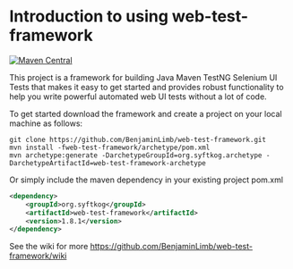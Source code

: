 Introduction to using web-test-framework
=================
[![Maven Central](https://maven-badges.herokuapp.com/maven-central/org.syftkog/web-test-framework/badge.svg?style=plastic)](https://maven-badges.herokuapp.com/maven-central/org.syftkog/web-test-framework)

This project is a framework for building Java Maven TestNG Selenium UI Tests that makes it easy to get started and provides robust functionality to help you write powerful automated web UI tests without a lot of code.

To get started download the framework and create a project on your local machine as follows:

```
git clone https://github.com/BenjaminLimb/web-test-framework.git
mvn install -fweb-test-framework/archetype/pom.xml 
mvn archetype:generate -DarchetypeGroupId=org.syftkog.archetype -DarchetypeArtifactId=web-test-framework-archetype
```

Or simply include the maven dependency in your existing project pom.xml
```xml
<dependency>
	<groupId>org.syftkog</groupId>
	<artifactId>web-test-framework</artifactId>
	<version>1.8.1</version>
</dependency>

```

See the wiki for more https://github.com/BenjaminLimb/web-test-framework/wiki

